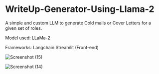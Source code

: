 # WriteUp-Generator-Using-Llama-2

A simple and custom LLM to generate Cold mails or Cover Letters for a given set of roles. 
 
 Model used:
 LLaMa-2

 Frameworks: 
 Langchain
 Streamlit (Front-end)

![Screenshot (15)](https://github.com/rajsaurav/WriteUp-Generator-Using-Llama-2/assets/35574674/50d6bd7a-38c7-4e65-8f95-bb1b173cc321)



![Screenshot (14)](https://github.com/rajsaurav/WriteUp-Generator-Using-Llama-2/assets/35574674/0aa8415c-3ba8-4336-bab1-94d5728bb4a2)
